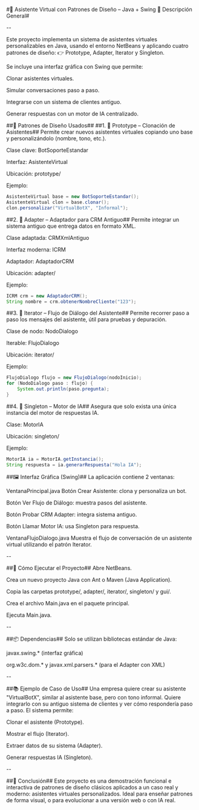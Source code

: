 #🧠 Asistente Virtual con Patrones de Diseño – Java + Swing
📌 Descripción General#

--

Este proyecto implementa un sistema de asistentes virtuales personalizables en Java, usando el entorno NetBeans y aplicando cuatro patrones de diseño:
👉 Prototype, Adapter, Iterator y Singleton.

Se incluye una interfaz gráfica con Swing que permite:

Clonar asistentes virtuales.

Simular conversaciones paso a paso.

Integrarse con un sistema de clientes antiguo.

Generar respuestas con un motor de IA centralizado.

##🧩 Patrones de Diseño Usados##
##1. 🧬 Prototype – Clonación de Asistentes##
Permite crear nuevos asistentes virtuales copiando uno base y personalizándolo (nombre, tono, etc.).

Clase clave: BotSoporteEstandar

Interfaz: AsistenteVirtual

Ubicación: prototype/

Ejemplo:

```java
AsistenteVirtual base = new BotSoporteEstandar();
AsistenteVirtual clon = base.clonar();
clon.personalizar("VirtualBotX", "Informal");
```
##2. 🔌 Adapter – Adaptador para CRM Antiguo##
Permite integrar un sistema antiguo que entrega datos en formato XML.

Clase adaptada: CRMXmlAntiguo

Interfaz moderna: ICRM

Adaptador: AdaptadorCRM

Ubicación: adapter/

Ejemplo:

```java
ICRM crm = new AdaptadorCRM();
String nombre = crm.obtenerNombreCliente("123");
```
##3. 🧭 Iterator – Flujo de Diálogo del Asistente##
Permite recorrer paso a paso los mensajes del asistente, útil para pruebas y depuración.

Clase de nodo: NodoDialogo

Iterable: FlujoDialogo

Ubicación: iterator/

Ejemplo:

```java
FlujoDialogo flujo = new FlujoDialogo(nodoInicio);
for (NodoDialogo paso : flujo) {
    System.out.println(paso.pregunta);
}
```
##4. 🧠 Singleton – Motor de IA##
Asegura que solo exista una única instancia del motor de respuestas IA.

Clase: MotorIA

Ubicación: singleton/

Ejemplo:

```java
MotorIA ia = MotorIA.getInstancia();
String respuesta = ia.generarRespuesta("Hola IA");
```
##🖼 Interfaz Gráfica (Swing)##
La aplicación contiene 2 ventanas:

VentanaPrincipal.java
Botón Crear Asistente: clona y personaliza un bot.

Botón Ver Flujo de Diálogo: muestra pasos del asistente.

Botón Probar CRM Adapter: integra sistema antiguo.

Botón Llamar Motor IA: usa Singleton para respuesta.

VentanaFlujoDialogo.java
Muestra el flujo de conversación de un asistente virtual utilizando el patrón Iterator.

--

##🚀 Cómo Ejecutar el Proyecto##
Abre NetBeans.

Crea un nuevo proyecto Java con Ant o Maven (Java Application).

Copia las carpetas prototype/, adapter/, iterator/, singleton/ y gui/.

Crea el archivo Main.java en el paquete principal.

Ejecuta Main.java.

--

##📦 Dependencias##
Solo se utilizan bibliotecas estándar de Java:

javax.swing.* (interfaz gráfica)

org.w3c.dom.* y javax.xml.parsers.* (para el Adapter con XML)

--

##📚 Ejemplo de Caso de Uso##
Una empresa quiere crear su asistente "VirtualBotX", similar al asistente base, pero con tono informal. Quiere integrarlo con su antiguo sistema de clientes y ver cómo respondería paso a paso. El sistema permite:

Clonar el asistente (Prototype).

Mostrar el flujo (Iterator).

Extraer datos de su sistema (Adapter).

Generar respuestas IA (Singleton).

--

##📌 Conclusión##
Este proyecto es una demostración funcional e interactiva de patrones de diseño clásicos aplicados a un caso real y moderno: asistentes virtuales personalizados.
Ideal para enseñar patrones de forma visual, o para evolucionar a una versión web o con IA real.
